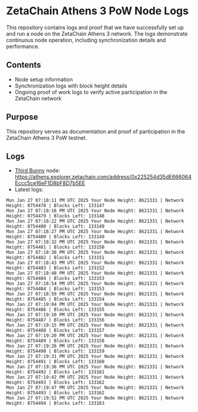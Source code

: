 # ZetaChain Athens 3 PoW Node Logs
This repository contains logs and proof that we have successfully set up and run a node on the ZetaChain Athens 3 network. The logs demonstrate continuous node operation, including synchronization details and performance.

## Contents
- Node setup information
- Synchronization logs with block height details
- Ongoing proof of work logs to verify active participation in the ZetaChain network

## Purpose
This repository serves as documentation and proof of participation in the ZetaChain Athens 3 PoW testnet.

## Logs

- [Third Bunny](https://thirdbunny.xyz/) node: https://athens.explorer.zetachain.com/address/0x225254d35dE666064Eccc5ce16eF1D8bF8D7b5EE
- Latest logs:
```
Mon Jan 27 07:18:11 PM UTC 2025 Your Node Height: 8621331 | Network Height: 8754478 | Blocks Left: 133147
Mon Jan 27 07:18:16 PM UTC 2025 Your Node Height: 8621331 | Network Height: 8754479 | Blocks Left: 133148
Mon Jan 27 07:18:22 PM UTC 2025 Your Node Height: 8621331 | Network Height: 8754480 | Blocks Left: 133149
Mon Jan 27 07:18:27 PM UTC 2025 Your Node Height: 8621331 | Network Height: 8754480 | Blocks Left: 133149
Mon Jan 27 07:18:32 PM UTC 2025 Your Node Height: 8621331 | Network Height: 8754481 | Blocks Left: 133150
Mon Jan 27 07:18:38 PM UTC 2025 Your Node Height: 8621331 | Network Height: 8754482 | Blocks Left: 133151
Mon Jan 27 07:18:43 PM UTC 2025 Your Node Height: 8621331 | Network Height: 8754483 | Blocks Left: 133152
Mon Jan 27 07:18:48 PM UTC 2025 Your Node Height: 8621331 | Network Height: 8754484 | Blocks Left: 133153
Mon Jan 27 07:18:54 PM UTC 2025 Your Node Height: 8621331 | Network Height: 8754484 | Blocks Left: 133153
Mon Jan 27 07:18:59 PM UTC 2025 Your Node Height: 8621331 | Network Height: 8754485 | Blocks Left: 133154
Mon Jan 27 07:19:04 PM UTC 2025 Your Node Height: 8621331 | Network Height: 8754486 | Blocks Left: 133155
Mon Jan 27 07:19:10 PM UTC 2025 Your Node Height: 8621331 | Network Height: 8754487 | Blocks Left: 133156
Mon Jan 27 07:19:15 PM UTC 2025 Your Node Height: 8621331 | Network Height: 8754488 | Blocks Left: 133157
Mon Jan 27 07:19:20 PM UTC 2025 Your Node Height: 8621331 | Network Height: 8754489 | Blocks Left: 133158
Mon Jan 27 07:19:26 PM UTC 2025 Your Node Height: 8621331 | Network Height: 8754490 | Blocks Left: 133159
Mon Jan 27 07:19:31 PM UTC 2025 Your Node Height: 8621331 | Network Height: 8754491 | Blocks Left: 133160
Mon Jan 27 07:19:36 PM UTC 2025 Your Node Height: 8621331 | Network Height: 8754492 | Blocks Left: 133161
Mon Jan 27 07:19:42 PM UTC 2025 Your Node Height: 8621331 | Network Height: 8754493 | Blocks Left: 133162
Mon Jan 27 07:19:47 PM UTC 2025 Your Node Height: 8621331 | Network Height: 8754493 | Blocks Left: 133162
Mon Jan 27 07:19:52 PM UTC 2025 Your Node Height: 8621331 | Network Height: 8754494 | Blocks Left: 133163
```
